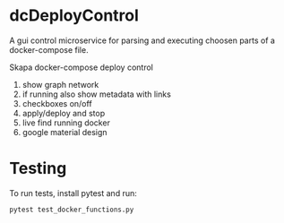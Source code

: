 # dcDeployControl
 A gui control microservice for parsing and executing choosen parts of a docker-compose file.



Skapa docker-compose deploy control

1. show graph network
2. if running also show metadata with links
3. checkboxes on/off
4. apply/deploy and stop
5. live find running docker
6. google material design



# Testing

To run tests, install pytest and run:
```
pytest test_docker_functions.py
```
